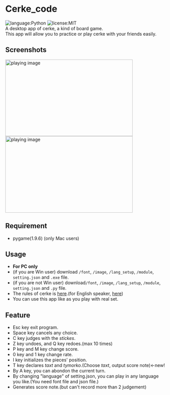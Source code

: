 # Cerke_code
![language:Python](https://img.shields.io/badge/language-Python-blue.svg) ![license:MIT](https://img.shields.io/badge/license-MIT-blue.svg)  
A desktop app of cerke, a kind of board game.  
This app will allow you to practice or play cerke with your friends easily.

## Screenshots
<img src="https://user-images.githubusercontent.com/49038898/65514457-49b02300-df18-11e9-934b-0a07160a3890.png" alt="playing image" width="400" height="240">  <img src="https://user-images.githubusercontent.com/49038898/65514484-5765a880-df18-11e9-8a76-ec1c77569edd.png" alt="playing image" width="400" height="240">

## Requirement
- pygame(1.9.6) (only Mac users)

## Usage
- **For PC only**
- (if you are Win user) download `/font`, `/image`, `/lang_setup`, `/module`, `setting.json` and `.exe` file.
- (if you are not Win user) download`/font`, `/image`, `/lang_setup`, `/module`, `setting.json` and `.py` file.
- The rules of cerke is [here](https://sites.google.com/view/cet2kaik/%E7%B5%B1%E4%B8%80%E8%A6%8F%E5%89%87?authuser=0).(for English speaker, [here](https://sites.google.com/view/cet2kaik/the-standardized-rule-in-english?authuser=0))
- You can use this app like as you play with real set.

## Feature
- Esc key exit program.
- Space key cancels any choice.
- C key judges with the *stickes*.
- Z key undoes, and Q key redoes.(max 10 times)
- P key and M key change score.
- 0 key and 1 key change rate.
- I key initializes the pieces' position.
- T key declares *taxt* and *tymorko*.(Choose *taxt*, output score note)<-new!
- By A key, you can abondon the current turn.
- By changing "language" of setting.json, you can play in any language you like.(You need font file and json file.)
- Generates score note.(but can't record more than 2 judgement)

